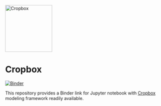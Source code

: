 <a href="https://github.com/cropbox/Cropbox.jl"><img src="https://github.com/cropbox/Cropbox.jl/raw/main/docs/src/assets/logo.svg" alt="Cropbox" width="150"></a>

# Cropbox

[![Binder](https://mybinder.org/badge_logo.svg)](https://mybinder.org/v2/gh/cropbox/cropbox-binder/main)

This repository provides a Binder link for Jupyter notebook with [Cropbox](https://github.com/cropbox/Cropbox.jl) modeling framework readily available.
